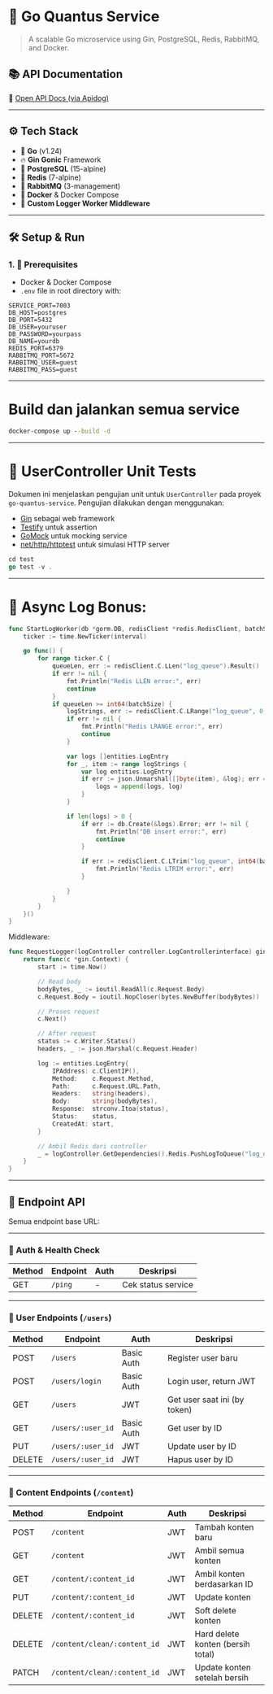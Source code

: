 # 🚀 Go Quantus Service

> A scalable Go microservice using Gin, PostgreSQL, Redis, RabbitMQ, and Docker.

## 📚 API Documentation

📄 [Open API Docs (via Apidog)](https://dc41pw3e0w.apidog.io)

---

## ⚙️ Tech Stack

- 🧠 **Go** (v1.24)
- 🔥 **Gin Gonic** Framework
- 🐘 **PostgreSQL** (15-alpine)
- 🚀 **Redis** (7-alpine)
- 📩 **RabbitMQ** (3-management)
- 🐳 **Docker** & Docker Compose
- 🧾 **Custom Logger Worker Middleware**

---

## 🛠️ Setup & Run

### 1. 🔧 Prerequisites

- Docker & Docker Compose
- `.env` file in root directory with:

```env
SERVICE_PORT=7003
DB_HOST=postgres
DB_PORT=5432
DB_USER=youruser
DB_PASSWORD=yourpass
DB_NAME=yourdb
REDIS_PORT=6379
RABBITMQ_PORT=5672
RABBITMQ_USER=guest
RABBITMQ_PASS=guest
```

---

# Build dan jalankan semua service
````cmd
docker-compose up --build -d
````

---

# 🧪 UserController Unit Tests

Dokumen ini menjelaskan pengujian unit untuk `UserController` pada proyek `go-quantus-service`. Pengujian dilakukan dengan menggunakan:

- [Gin](https://github.com/gin-gonic/gin) sebagai web framework
- [Testify](https://github.com/stretchr/testify) untuk assertion
- [GoMock](https://github.com/golang/mock) untuk mocking service
- [net/http/httptest](https://pkg.go.dev/net/http/httptest) untuk simulasi HTTP server


```go
cd test
go test -v .
```

---
# 🧪 Async Log Bonus:

```go
func StartLogWorker(db *gorm.DB, redisClient *redis.RedisClient, batchSize int, interval time.Duration) {
	ticker := time.NewTicker(interval)

	go func() {
		for range ticker.C {
			queueLen, err := redisClient.C.LLen("log_queue").Result()
			if err != nil {
				fmt.Println("Redis LLEN error:", err)
				continue
			}
			if queueLen >= int64(batchSize) {
				logStrings, err := redisClient.C.LRange("log_queue", 0, int64(batchSize-1)).Result()
				if err != nil {
					fmt.Println("Redis LRANGE error:", err)
					continue
				}

				var logs []entities.LogEntry
				for _, item := range logStrings {
					var log entities.LogEntry
					if err := json.Unmarshal([]byte(item), &log); err == nil {
						logs = append(logs, log)
					}
				}

				if len(logs) > 0 {
					if err := db.Create(&logs).Error; err != nil {
						fmt.Println("DB insert error:", err)
						continue 
					}

					if err := redisClient.C.LTrim("log_queue", int64(batchSize), -1).Err(); err != nil {
						fmt.Println("Redis LTRIM error:", err)
					}

				}
			}
		}
	}()
}
```

Middleware:
````go
func RequestLogger(logController controller.LogControllerinterface) gin.HandlerFunc {
	return func(c *gin.Context) {
		start := time.Now()

		// Read body
		bodyBytes, _ := ioutil.ReadAll(c.Request.Body)
		c.Request.Body = ioutil.NopCloser(bytes.NewBuffer(bodyBytes))

		// Proses request
		c.Next()

		// After request
		status := c.Writer.Status()
		headers, _ := json.Marshal(c.Request.Header)

		log := entities.LogEntry{
			IPAddress: c.ClientIP(),
			Method:    c.Request.Method,
			Path:      c.Request.URL.Path,
			Headers:   string(headers),
			Body:      string(bodyBytes),
			Response:  strconv.Itoa(status),
			Status:    status,
			CreatedAt: start,
		}

		// Ambil Redis dari controller
		_ = logController.GetDependencies().Redis.PushLogToQueue("log_queue", log)
	}
}

````
---

## 📌 Endpoint API

Semua endpoint base URL:


---

### 🔐 Auth & Health Check

| Method | Endpoint   | Auth       | Deskripsi             |
|--------|------------|------------|------------------------|
| GET    | `/ping`    | -          | Cek status service     |

---

### 👤 User Endpoints (`/users`)

| Method | Endpoint              | Auth        | Deskripsi                    |
|--------|-----------------------|-------------|------------------------------|
| POST   | `/users`              | Basic Auth  | Register user baru           |
| POST   | `/users/login`        | Basic Auth  | Login user, return JWT       |
| GET    | `/users`              | JWT         | Get user saat ini (by token) |
| GET    | `/users/:user_id`     | Basic Auth  | Get user by ID               |
| PUT    | `/users/:user_id`     | JWT         | Update user by ID            |
| DELETE | `/users/:user_id`     | JWT         | Hapus user by ID             |

---

### 📄 Content Endpoints (`/content`)

| Method | Endpoint                    | Auth | Deskripsi                         |
|--------|-----------------------------|------|-----------------------------------|
| POST   | `/content`                  | JWT  | Tambah konten baru                |
| GET    | `/content`                  | JWT  | Ambil semua konten                |
| GET    | `/content/:content_id`      | JWT  | Ambil konten berdasarkan ID       |
| PUT    | `/content/:content_id`      | JWT  | Update konten                     |
| DELETE | `/content/:content_id`      | JWT  | Soft delete konten                |
| DELETE | `/content/clean/:content_id`| JWT  | Hard delete konten (bersih total) |
| PATCH  | `/content/clean/:content_id`| JWT  | Update konten setelah bersih      |
